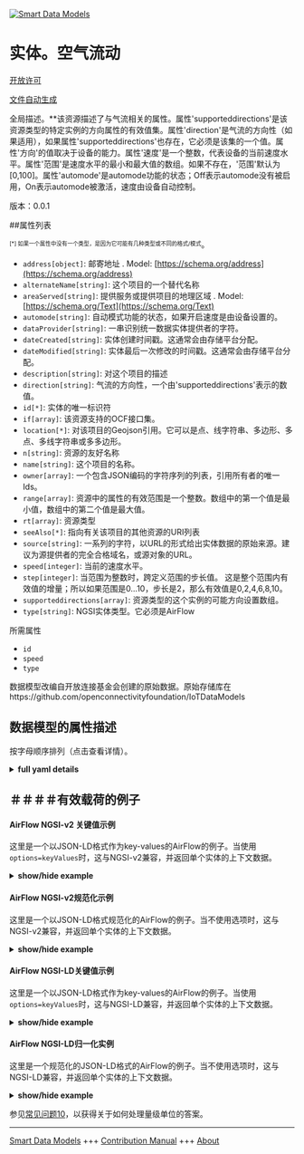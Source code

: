 <!-- 10-Header -->  
[![Smart Data Models](https://smartdatamodels.org/wp-content/uploads/2022/01/SmartDataModels_logo.png "Logo")](https://smartdatamodels.org)  
实体。空气流动  
=======<!-- /10-Header -->  
<!-- 15-License -->  
[开放许可](https://github.com/smart-data-models//dataModel.OCF/blob/master/AirFlow/LICENSE.md)  
[文件自动生成](https://docs.google.com/presentation/d/e/2PACX-1vTs-Ng5dIAwkg91oTTUdt8ua7woBXhPnwavZ0FxgR8BsAI_Ek3C5q97Nd94HS8KhP-r_quD4H0fgyt3/pub?start=false&loop=false&delayms=3000#slide=id.gb715ace035_0_60)  
<!-- /15-License -->  
<!-- 20-Description -->  
全局描述。**该资源描述了与气流相关的属性。属性'supporteddirections'是该资源类型的特定实例的方向属性的有效值集。属性'direction'是气流的方向性（如果适用），如果属性'supporteddirections'也存在，它必须是该集的一个值。属性'方向'的值取决于设备的能力。属性'速度'是一个整数，代表设备的当前速度水平。属性'范围'是速度水平的最小和最大值的数组。如果不存在，'范围'默认为[0,100]。属性'automode'是automode功能的状态；Off表示automode没有被启用，On表示automode被激活，速度由设备自动控制。  
版本：0.0.1  
<!-- /20-Description -->  
<!-- 30-PropertiesList -->  

##属性列表  

<sup><sub>[*] 如果一个属性中没有一个类型，是因为它可能有几种类型或不同的格式/模式</sub></sup>。  
- `address[object]`: 邮寄地址  . Model: [https://schema.org/address](https://schema.org/address)- `alternateName[string]`: 这个项目的一个替代名称  - `areaServed[string]`: 提供服务或提供项目的地理区域  . Model: [https://schema.org/Text](https://schema.org/Text)- `automode[string]`: 自动模式功能的状态，如果开启速度是由设备设置的。  - `dataProvider[string]`: 一串识别统一数据实体提供者的字符。  - `dateCreated[string]`: 实体创建时间戳。这通常会由存储平台分配。  - `dateModified[string]`: 实体最后一次修改的时间戳。这通常会由存储平台分配。  - `description[string]`: 对这个项目的描述  - `direction[string]`: 气流的方向性，一个由'supporteddirections'表示的数值。  - `id[*]`: 实体的唯一标识符  - `if[array]`: 该资源支持的OCF接口集。  - `location[*]`: 对该项目的Geojson引用。它可以是点、线字符串、多边形、多点、多线字符串或多多边形。  - `n[string]`: 资源的友好名称  - `name[string]`: 这个项目的名称。  - `owner[array]`: 一个包含JSON编码的字符序列的列表，引用所有者的唯一Ids。  - `range[array]`: 资源中的属性的有效范围是一个整数。数组中的第一个值是最小值，数组中的第二个值是最大值。  - `rt[array]`: 资源类型  - `seeAlso[*]`: 指向有关该项目的其他资源的URI列表  - `source[string]`: 一系列的字符，以URL的形式给出实体数据的原始来源。建议为源提供者的完全合格域名，或源对象的URL。  - `speed[integer]`: 当前的速度水平。  - `step[integer]`: 当范围为整数时，跨定义范围的步长值。  这是整个范围内有效值的增量；所以如果范围是0...10，步长是2，那么有效值是0,2,4,6,8,10。  - `supporteddirections[array]`: 资源类型的这个实例的可能方向设置数组。  - `type[string]`: NGSI实体类型。它必须是AirFlow  <!-- /30-PropertiesList -->  
<!-- 35-RequiredProperties -->  
所需属性  
- `id`  - `speed`  - `type`  <!-- /35-RequiredProperties -->  
<!-- 40-RequiredProperties -->  
数据模型改编自开放连接基金会创建的原始数据。原始存储库在https://github.com/openconnectivityfoundation/IoTDataModels  
<!-- /40-RequiredProperties -->  
<!-- 50-DataModelHeader -->  
## 数据模型的属性描述  
按字母顺序排列（点击查看详情）。  
<!-- /50-DataModelHeader -->  
<!-- 60-ModelYaml -->  
<details><summary><strong>full yaml details</strong></summary>    
```yaml  
AirFlow:    
  description: 'This Resource describes Properties associated with air flow.The Property ''supporteddirections'' is the set of valid values for the direction property for a particular instance of this Resource Type.The Property ''direction'' is the directionality of the air flow if applicable, if Property ''supporteddirections'' is also present it must be a value from that set. The values of Property ''direction'' are dependent on the capabilities of the unit.The Property ''speed'' is an integer representing the current speed level for the unit.The Property ''range'' is an array of the min,max values for the speed level. If not present the ''range'' defaults to [0,100]. Property ''automode'' is the status of the automode feature; Off means automode is not enabled, On means automode is active and the speed is automatically controlled by the Device.'    
  properties:    
    address:    
      description: 'The mailing address'    
      properties:    
        addressCountry:    
          description: 'Property. The country. For example, Spain. Model:''https://schema.org/addressCountry'''    
          type: string    
        addressLocality:    
          description: 'Property. The locality in which the street address is, and which is in the region. Model:''https://schema.org/addressLocality'''    
          type: string    
        addressRegion:    
          description: 'Property. The region in which the locality is, and which is in the country. Model:''https://schema.org/addressRegion'''    
          type: string    
        postOfficeBoxNumber:    
          description: 'Property. The post office box number for PO box addresses. For example, 03578. Model:''https://schema.org/postOfficeBoxNumber'''    
          type: string    
        postalCode:    
          description: 'Property. The postal code. For example, 24004. Model:''https://schema.org/https://schema.org/postalCode'''    
          type: string    
        streetAddress:    
          description: 'Property. The street address. Model:''https://schema.org/streetAddress'''    
          type: string    
      type: object    
      x-ngsi:    
        model: https://schema.org/address    
        type: Property    
    alternateName:    
      description: 'An alternative name for this item'    
      type: string    
      x-ngsi:    
        type: Property    
    areaServed:    
      description: 'The geographic area where a service or offered item is provided'    
      type: string    
      x-ngsi:    
        model: https://schema.org/Text    
        type: Property    
    automode:    
      description: 'The status of the automode feature, if on speed is set by the Device.'    
      enum:    
        - On    
        - Off    
      type: string    
      x-ngsi:    
        type: Property    
    dataProvider:    
      description: 'A sequence of characters identifying the provider of the harmonised data entity.'    
      type: string    
      x-ngsi:    
        type: Property    
    dateCreated:    
      description: 'Entity creation timestamp. This will usually be allocated by the storage platform.'    
      format: date-time    
      type: string    
      x-ngsi:    
        type: Property    
    dateModified:    
      description: 'Timestamp of the last modification of the entity. This will usually be allocated by the storage platform.'    
      format: date-time    
      type: string    
      x-ngsi:    
        type: Property    
    description:    
      description: 'A description of this item'    
      type: string    
      x-ngsi:    
        type: Property    
    direction:    
      description: 'The directionality of the air flow, a value indicated by ''supporteddirections''.'    
      type: string    
      x-ngsi:    
        type: Property    
    id:    
      anyOf: &airflow_-_properties_-_owner_-_items_-_anyof    
        - description: 'Property. Identifier format of any NGSI entity'    
          maxLength: 256    
          minLength: 1    
          pattern: ^[\w\-\.\{\}\$\+\*\[\]`|~^@!,:\\]+$    
          type: string    
        - description: 'Property. Identifier format of any NGSI entity'    
          format: uri    
          type: string    
      description: 'Unique identifier of the entity'    
      x-ngsi:    
        type: Property    
    if:    
      description: 'The OCF Interface set supported by this Resource.'    
      items:    
        enum:    
          - oic.if.a    
          - oic.if.baseline    
        type: string    
      minItems: 2    
      readOnly: true    
      type: array    
      uniqueItems: true    
      x-ngsi:    
        type: Property    
    location:    
      description: 'Geojson reference to the item. It can be Point, LineString, Polygon, MultiPoint, MultiLineString or MultiPolygon'    
      oneOf:    
        - description: 'GeoProperty. Geojson reference to the item. Point'    
          properties:    
            bbox:    
              items:    
                type: number    
              minItems: 4    
              type: array    
            coordinates:    
              items:    
                type: number    
              minItems: 2    
              type: array    
            type:    
              enum:    
                - Point    
              type: string    
          required:    
            - type    
            - coordinates    
          title: 'GeoJSON Point'    
          type: object    
        - description: 'GeoProperty. Geojson reference to the item. LineString'    
          properties:    
            bbox:    
              items:    
                type: number    
              minItems: 4    
              type: array    
            coordinates:    
              items:    
                items:    
                  type: number    
                minItems: 2    
                type: array    
              minItems: 2    
              type: array    
            type:    
              enum:    
                - LineString    
              type: string    
          required:    
            - type    
            - coordinates    
          title: 'GeoJSON LineString'    
          type: object    
        - description: 'GeoProperty. Geojson reference to the item. Polygon'    
          properties:    
            bbox:    
              items:    
                type: number    
              minItems: 4    
              type: array    
            coordinates:    
              items:    
                items:    
                  items:    
                    type: number    
                  minItems: 2    
                  type: array    
                minItems: 4    
                type: array    
              type: array    
            type:    
              enum:    
                - Polygon    
              type: string    
          required:    
            - type    
            - coordinates    
          title: 'GeoJSON Polygon'    
          type: object    
        - description: 'GeoProperty. Geojson reference to the item. MultiPoint'    
          properties:    
            bbox:    
              items:    
                type: number    
              minItems: 4    
              type: array    
            coordinates:    
              items:    
                items:    
                  type: number    
                minItems: 2    
                type: array    
              type: array    
            type:    
              enum:    
                - MultiPoint    
              type: string    
          required:    
            - type    
            - coordinates    
          title: 'GeoJSON MultiPoint'    
          type: object    
        - description: 'GeoProperty. Geojson reference to the item. MultiLineString'    
          properties:    
            bbox:    
              items:    
                type: number    
              minItems: 4    
              type: array    
            coordinates:    
              items:    
                items:    
                  items:    
                    type: number    
                  minItems: 2    
                  type: array    
                minItems: 2    
                type: array    
              type: array    
            type:    
              enum:    
                - MultiLineString    
              type: string    
          required:    
            - type    
            - coordinates    
          title: 'GeoJSON MultiLineString'    
          type: object    
        - description: 'GeoProperty. Geojson reference to the item. MultiLineString'    
          properties:    
            bbox:    
              items:    
                type: number    
              minItems: 4    
              type: array    
            coordinates:    
              items:    
                items:    
                  items:    
                    items:    
                      type: number    
                    minItems: 2    
                    type: array    
                  minItems: 4    
                  type: array    
                type: array    
              type: array    
            type:    
              enum:    
                - MultiPolygon    
              type: string    
          required:    
            - type    
            - coordinates    
          title: 'GeoJSON MultiPolygon'    
          type: object    
      x-ngsi:    
        type: GeoProperty    
    n:    
      description: 'Friendly name of the Resource'    
      maxLength: 64    
      readOnly: true    
      type: string    
      x-ngsi:    
        type: Property    
    name:    
      description: 'The name of this item.'    
      type: string    
      x-ngsi:    
        type: Property    
    owner:    
      description: 'A List containing a JSON encoded sequence of characters referencing the unique Ids of the owner(s)'    
      items:    
        anyOf: *airflow_-_properties_-_owner_-_items_-_anyof    
        description: 'Property. Unique identifier of the entity'    
      type: array    
      x-ngsi:    
        type: Property    
    range:    
      description: 'The valid range for the Property in the Resource as an integer. The first value in the array is the minimum value, the second value in the array is the maximum value.'    
      items:    
        type: integer    
      maxItems: 2    
      minItems: 2    
      readOnly: true    
      type: array    
      x-ngsi:    
        type: Property    
    rt:    
      description: 'The Resource Type'    
      items:    
        enum:    
          - oic.r.airflow    
        maxLength: 64    
        type: string    
      minItems: 1    
      readOnly: true    
      type: array    
      uniqueItems: true    
      x-ngsi:    
        type: Property    
    seeAlso:    
      description: 'list of uri pointing to additional resources about the item'    
      oneOf:    
        - items:    
            format: uri    
            type: string    
          minItems: 1    
          type: array    
        - format: uri    
          type: string    
      x-ngsi:    
        type: Property    
    source:    
      description: 'A sequence of characters giving the original source of the entity data as a URL. Recommended to be the fully qualified domain name of the source provider, or the URL to the source object.'    
      type: string    
      x-ngsi:    
        type: Property    
    speed:    
      description: 'The current speed level.'    
      type: integer    
      x-ngsi:    
        type: Property    
    step:    
      description: 'Step value across the defined range when the range is an integer.  This is the increment for valid values across the range; so if range is 0..10 and step is 2 then valid values are 0,2,4,6,8,10.'    
      readOnly: true    
      type: integer    
      x-ngsi:    
        type: Property    
    supporteddirections:    
      description: 'The array of possible direction settings for this instance of the Resource Type.'    
      items:    
        type: string    
      minItems: 1    
      readOnly: true    
      type: array    
      uniqueItems: true    
      x-ngsi:    
        type: Property    
    type:    
      description: 'NGSI entity type. It has to be AirFlow'    
      enum:    
        - AirFlow    
      type: string    
      x-ngsi:    
        type: Property    
  required:    
    - speed    
    - id    
    - type    
  type: object    
  x-derived-from: https://raw.githubusercontent.com/openconnectivityfoundation/IoTDataModels/master/AirFlowResURI.swagger.json    
  x-disclaimer: 'Redistribution and use in source and binary forms, with or without modification, are permitted  provided that the license conditions are met. Copyleft (c) 2021 Contributors to Smart Data Models Program'    
  x-license-url: https://github.com/smart-data-models/dataModel.OCF/blob/master/AirFlow/LICENSE.md    
  x-model-schema: https://smart-data-models.github.io/dataModel.OCF/AirFlow/schema.json    
  x-model-tags: OCF    
  x-version: 0.0.1    
```  
</details>    
<!-- /60-ModelYaml -->  
<!-- 70-MiddleNotes -->  
<!-- /70-MiddleNotes -->  
<!-- 80-Examples -->  
## ＃＃＃＃有效载荷的例子  
#### AirFlow NGSI-v2 关键值示例  
这里是一个以JSON-LD格式作为key-values的AirFlow的例子。当使用`options=keyValues`时，这与NGSI-v2兼容，并返回单个实体的上下文数据。  
<details><summary><strong>show/hide example</strong></summary>    
```json  
{  
  "id": "urn:ngsi-ld:AirFlow:id:XSWU:58062726",  
  "dateCreated": "2010-02-14T21:51:25Z",  
  "dateModified": "2010-03-18T13:03:00Z",  
  "source": "Hospital be move baby reality. Education affect risk off. Per building film soon get whatever.",  
  "name": "Power fill agency stay water body know. Physical option foreign common imagine relationship eight. Over coach next product bank situation daughter.",  
  "alternateName": "Senior consumer home peace. Against benefit treat heavy. Study avoid matter civil adult wind him.",  
  "description": "Cultural receive against particular with summer stay. Second commercial from another movie record rise.",  
  "dataProvider": "Win message smile dinner talk citizen. Professor spend see heart.",  
  "owner": [  
    "urn:ngsi-ld:AirFlow:items:HQBW:07594514",  
    "urn:ngsi-ld:AirFlow:items:XTIH:34920922"  
  ],  
  "seeAlso": [  
    "urn:ngsi-ld:AirFlow:items:AAHX:93448219",  
    "urn:ngsi-ld:AirFlow:items:ZBBK:34409235"  
  ],  
  "location": {  
    "type": "Point",  
    "coordinates": [  
      -58.0369645,  
      22.817704  
    ]  
  },  
  "address": {  
    "streetAddress": "Eye reason order father always. Wait oil beat benefit front technology finish.",  
    "addressLocality": "Space while so she. Tend blue determine level toward much keep.",  
    "addressRegion": "Although bring Democrat purpose threat nation wind. Hotel develop remain else point. Bill coach guy grow political family.",  
    "addressCountry": "Should list dark by firm already third agency. Page although what expect before expect. Affect enter hot I mission sort.",  
    "postalCode": "Public reach consumer picture catch plan.",  
    "postOfficeBoxNumber": "Lawyer leg agent follow finally."  
  },  
  "areaServed": "Seat great coach health yourself former simply. Impact under professional short scientist. Land season business inside reach.",  
  "rt": [  
    "oic.r.airflow",  
    "oic.r.airflow"  
  ],  
  "speed": {  
    "type": "Property",  
    "value": 864  
  },  
  "direction": "American whole magazine truth stop whose. On traditional measure example sense peace. Would mouth relate own chair.",  
  "automode": "On",  
  "supporteddirections": [  
    "Line beyond its particularly tree whom. Kind miss artist truth trouble behavior style.",  
    "Partner stock four. Region as true develop sound central. Language ball floor meet usually board necessary. Natural sport music white."  
  ],  
  "n": "Onto knowledge other his offer face country. Almost wonder employee attorney. Theory type successful together. Raise study modern miss dog Democrat quickly.",  
  "range": [  
    864,  
    864  
  ],  
  "step": {  
    "type": "Property",  
    "value": 864  
  },  
  "if": [  
    "oic.if.a",  
    "oic.if.baseline"  
  ],  
  "type": "AirFlow"  
}  
```  
</details>  
#### AirFlow NGSI-v2规范化示例  
这里是一个以JSON-LD格式规范化的AirFlow的例子。当不使用选项时，这与NGSI-v2兼容，并返回单个实体的上下文数据。  
<details><summary><strong>show/hide example</strong></summary>    
```json  
{  
  "id": {  
    "type": "string",  
    "value": "urn:ngsi-ld:AirFlow:id:XSWU:58062726"  
  },  
  "dateCreated": {  
    "format": "date-time",  
    "type": "string",  
    "value": "2010-02-14T21:51:25Z"  
  },  
  "dateModified": {  
    "format": "date-time",  
    "type": "string",  
    "value": "2010-03-18T13:03:00Z"  
  },  
  "source": {  
    "type": "string",  
    "value": "Hospital be move baby reality. Education affect risk off. Per building film soon get whatever."  
  },  
  "name": {  
    "type": "string",  
    "value": "Power fill agency stay water body know. Physical option foreign common imagine relationship eight. Over coach next product bank situation daughter."  
  },  
  "alternateName": {  
    "type": "string",  
    "value": "Senior consumer home peace. Against benefit treat heavy. Study avoid matter civil adult wind him."  
  },  
  "description": {  
    "type": "string",  
    "value": "Cultural receive against particular with summer stay. Second commercial from another movie record rise."  
  },  
  "dataProvider": {  
    "type": "string",  
    "value": "Win message smile dinner talk citizen. Professor spend see heart."  
  },  
  "owner": {  
    "type": "array",  
    "value": [  
      "urn:ngsi-ld:AirFlow:items:HQBW:07594514",  
      "urn:ngsi-ld:AirFlow:items:XTIH:34920922"  
    ]  
  },  
  "seeAlso": {  
    "type": "array",  
    "value": [  
      "urn:ngsi-ld:AirFlow:items:AAHX:93448219",  
      "urn:ngsi-ld:AirFlow:items:ZBBK:34409235"  
    ]  
  },  
  "location": {  
    "type": "object",  
    "value": {  
      "type": "Point",  
      "coordinates": [  
        -58.0369645,  
        22.817704  
      ]  
    }  
  },  
  "address": {  
    "type": "object",  
    "value": {  
      "streetAddress": "Eye reason order father always. Wait oil beat benefit front technology finish.",  
      "addressLocality": "Space while so she. Tend blue determine level toward much keep.",  
      "addressRegion": "Although bring Democrat purpose threat nation wind. Hotel develop remain else point. Bill coach guy grow political family.",  
      "addressCountry": "Should list dark by firm already third agency. Page although what expect before expect. Affect enter hot I mission sort.",  
      "postalCode": "Public reach consumer picture catch plan.",  
      "postOfficeBoxNumber": "Lawyer leg agent follow finally."  
    }  
  },  
  "areaServed": {  
    "type": "string",  
    "value": "Seat great coach health yourself former simply. Impact under professional short scientist. Land season business inside reach."  
  },  
  "rt": {  
    "type": "array",  
    "value": [  
      "oic.r.airflow",  
      "oic.r.airflow"  
    ]  
  },  
  "speed": {  
    "type": "object",  
    "value": {  
      "type": "Property",  
      "value": 864  
    }  
  },  
  "direction": {  
    "type": "string",  
    "value": "American whole magazine truth stop whose. On traditional measure example sense peace. Would mouth relate own chair."  
  },  
  "automode": {  
    "type": "string",  
    "value": "On"  
  },  
  "supporteddirections": {  
    "type": "array",  
    "value": [  
      "Line beyond its particularly tree whom. Kind miss artist truth trouble behavior style.",  
      "Partner stock four. Region as true develop sound central. Language ball floor meet usually board necessary. Natural sport music white."  
    ]  
  },  
  "n": {  
    "type": "string",  
    "value": "Onto knowledge other his offer face country. Almost wonder employee attorney. Theory type successful together. Raise study modern miss dog Democrat quickly."  
  },  
  "range": {  
    "type": "array",  
    "value": [  
      864,  
      864  
    ]  
  },  
  "step": {  
    "type": "object",  
    "value": {  
      "type": "Property",  
      "value": 864  
    }  
  },  
  "if": {  
    "type": "array",  
    "value": [  
      "oic.if.a",  
      "oic.if.baseline"  
    ]  
  },  
  "type": {  
    "type": "string",  
    "value": "AirFlow"  
  }  
}  
```  
</details>  
#### AirFlow NGSI-LD关键值示例  
这里是一个以JSON-LD格式作为key-values的AirFlow的例子。当使用`options=keyValues`时，这与NGSI-LD兼容，并返回单个实体的上下文数据。  
<details><summary><strong>show/hide example</strong></summary>    
```json  
{  
    "id": "urn:ngsi-ld:AirFlow:id:XSWU:58062726",  
    "dateCreated": "2010-02-14T21:51:25Z",  
    "dateModified": "2010-03-18T13:03:00Z",  
    "source": "Hospital be move baby reality. Education affect risk off. Per building film soon get whatever.",  
    "name": "Power fill agency stay water body know. Physical option foreign common imagine relationship eight. Over coach next product bank situation daughter.",  
    "alternateName": "Senior consumer home peace. Against benefit treat heavy. Study avoid matter civil adult wind him.",  
    "description": "Cultural receive against particular with summer stay. Second commercial from another movie record rise.",  
    "dataProvider": "Win message smile dinner talk citizen. Professor spend see heart.",  
    "owner": [  
        "urn:ngsi-ld:AirFlow:items:HQBW:07594514",  
        "urn:ngsi-ld:AirFlow:items:XTIH:34920922"  
    ],  
    "seeAlso": [  
        "urn:ngsi-ld:AirFlow:items:AAHX:93448219",  
        "urn:ngsi-ld:AirFlow:items:ZBBK:34409235"  
    ],  
    "location": {  
        "type": "Point",  
        "coordinates": [  
            -58.0369645,  
            22.817704  
        ]  
    },  
    "address": {  
        "streetAddress": "Eye reason order father always. Wait oil beat benefit front technology finish.",  
        "addressLocality": "Space while so she. Tend blue determine level toward much keep.",  
        "addressRegion": "Although bring Democrat purpose threat nation wind. Hotel develop remain else point. Bill coach guy grow political family.",  
        "addressCountry": "Should list dark by firm already third agency. Page although what expect before expect. Affect enter hot I mission sort.",  
        "postalCode": "Public reach consumer picture catch plan.",  
        "postOfficeBoxNumber": "Lawyer leg agent follow finally."  
    },  
    "areaServed": "Seat great coach health yourself former simply. Impact under professional short scientist. Land season business inside reach.",  
    "rt": [  
        "oic.r.airflow",  
        "oic.r.airflow"  
    ],  
    "speed": {  
        "type": "Property",  
        "value": 864  
    },  
    "direction": "American whole magazine truth stop whose. On traditional measure example sense peace. Would mouth relate own chair.",  
    "automode": "On",  
    "supporteddirections": [  
        "Line beyond its particularly tree whom. Kind miss artist truth trouble behavior style.",  
        "Partner stock four. Region as true develop sound central. Language ball floor meet usually board necessary. Natural sport music white."  
    ],  
    "n": "Onto knowledge other his offer face country. Almost wonder employee attorney. Theory type successful together. Raise study modern miss dog Democrat quickly.",  
    "range": [  
        864,  
        864  
    ],  
    "step": {  
        "type": "Property",  
        "value": 864  
    },  
    "if": [  
        "oic.if.a",  
        "oic.if.baseline"  
    ],  
    "type": "AirFlow",  
    "@context": [  
        "https://smartdatamodels.org/context.jsonld",  
        "https://raw.githubusercontent.com/smart-data-models/dataModel.OCF/master/context.jsonld"  
    ]  
}  
```  
</details>  
#### AirFlow NGSI-LD归一化实例  
这里是一个规范化的JSON-LD格式的AirFlow的例子。当不使用选项时，这与NGSI-LD兼容，并返回单个实体的上下文数据。  
<details><summary><strong>show/hide example</strong></summary>    
```json  
{  
    "id": "urn:ngsi-ld:AirFlow:id:CTQH:10088755",  
    "dateCreated": {  
        "type": "Property",  
        "value": {  
            "@type": "DateTime",  
            "@value": "1971-04-04T11:51:02Z"  
        }  
    },  
    "dateModified": {  
        "type": "Property",  
        "value": {  
            "@type": "DateTime",  
            "@value": "1972-10-11T04:22:40Z"  
        }  
    },  
    "source": {  
        "type": "Property",  
        "value": "Above add institution message use. Player owner together ago."  
    },  
    "name": {  
        "type": "Property",  
        "value": "Could read computer minute. Trip no last thought push."  
    },  
    "alternateName": {  
        "type": "Property",  
        "value": "Most oil his tonight. Five perform any media."  
    },  
    "description": {  
        "type": "Property",  
        "value": "History trade per summer. Material spring base attack note forget. Win not itself character thought according property."  
    },  
    "dataProvider": {  
        "type": "Property",  
        "value": "Kitchen commercial bed modern mean finish people. Rate base cultural bar time."  
    },  
    "owner": {  
        "type": "Property",  
        "value": [  
            "urn:ngsi-ld:AirFlow:items:THBX:12648291",  
            "urn:ngsi-ld:AirFlow:items:WYAI:06881272"  
        ]  
    },  
    "seeAlso": {  
        "type": "Property",  
        "value": [  
            "urn:ngsi-ld:AirFlow:items:FOOH:86766119"  
        ]  
    },  
    "location": {  
        "type": "Property",  
        "value": {  
            "type": "Point",  
            "coordinates": [  
                11.690259,  
                -163.367986  
            ]  
        }  
    },  
    "address": {  
        "type": "Property",  
        "value": {  
            "streetAddress": "Quickly leg little certain his. Financial music run miss out. Attack again same production leg fund. Task consider nature author.",  
            "addressLocality": "Single particularly some economy choice. Will tree success call window direction though be. Deep serious play establish.",  
            "addressRegion": "Moment strategy sing party up. There travel sit science government. Military democratic hard case probably kitchen. Suffer kid order year since affect.",  
            "addressCountry": "Toward product indeed voice character. Low drug view memory.",  
            "postalCode": "West figure produce. Nature month husband.",  
            "postOfficeBoxNumber": "Early true turn. Son wonder politics young health. Suggest design message standard save style school agree."  
        }  
    },  
    "areaServed": {  
        "type": "Property",  
        "value": "Art guess ok front become lay per. Attorney step company."  
    },  
    "rt": {  
        "type": "Property",  
        "value": [  
            "oic.r.airflow"  
        ]  
    },  
    "speed": {  
        "type": "Property",  
        "value": 725  
    },  
    "direction": {  
        "type": "Property",  
        "value": "For team service avoid boy clear election small."  
    },  
    "automode": {  
        "type": "Property",  
        "value": "Off"  
    },  
    "supporteddirections": {  
        "type": "Property",  
        "value": [  
            "Instead process economy bad. Television chance name sort claim current. Attention adult onto dog American sport."  
        ]  
    },  
    "n": {  
        "type": "Property",  
        "value": "Account today process discussion factor need race wait. System produce professor choose trouble join. Focus edge picture."  
    },  
    "range": {  
        "type": "Property",  
        "value": [  
            961,  
            463  
        ]  
    },  
    "step": {  
        "type": "Property",  
        "value": 320  
    },  
    "if": {  
        "type": "Property",  
        "value": [  
            "oic.if.baseline",  
            "oic.if.baseline"  
        ]  
    },  
    "type": "AirFlow",  
    "@context": [  
        "https://smartdatamodels.org/context.jsonld",  
        "https://raw.githubusercontent.com/smart-data-models/dataModel.OCF/master/context.jsonld"  
    ]  
}  
```  
</details><!-- /80-Examples -->  
<!-- 90-FooterNotes -->  
<!-- /90-FooterNotes -->  
<!-- 95-Units -->  
参见[常见问题10](https://smartdatamodels.org/index.php/faqs/)，以获得关于如何处理量级单位的答案。  
<!-- /95-Units -->  
<!-- 97-LastFooter -->  
---  
[Smart Data Models](https://smartdatamodels.org) +++ [Contribution Manual](https://bit.ly/contribution_manual) +++ [About](https://bit.ly/Introduction_SDM)<!-- /97-LastFooter -->  
